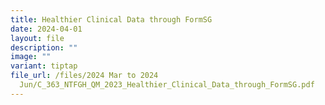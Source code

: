 ```yaml
---
title: Healthier Clinical Data through FormSG
date: 2024-04-01
layout: file
description: ""
image: ""
variant: tiptap
file_url: /files/2024 Mar to 2024
  Jun/C_363_NTFGH_QM_2023_Healthier_Clinical_Data_through_FormSG.pdf
---
```

